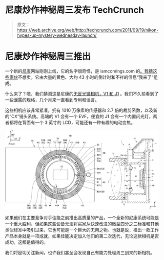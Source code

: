# 尼康炒作神秘周三发布 TechCrunch

> 原文：<https://web.archive.org/web/http://techcrunch.com/2011/09/19/nikon-hypes-up-mystery-wednesday-launch/>

# 尼康炒作神秘周三推出

一个新的[尼康](https://web.archive.org/web/20230205003131/https://techcrunch.com/tag/nikon/)网站刚刚上线，它的名字很奇怪，是 iamcomings.com 的[。我猜](https://web.archive.org/web/20230205003131/http://iamcomings.com/)[这些家伙](https://web.archive.org/web/20230205003131/http://iamcoming.com/)不想卖。它由大量的黄色、大约 43 小时的倒计时和不祥的信息“我来了”组成。

什么来了？嗯，我们猜测这是尼康的[无反光镜相机，V1 和 J1](https://web.archive.org/web/20230205003131/https://techcrunch.com/2011/09/09/rumored-specs-for-nikons-mirrorless-cameras/) 。我们不久前看到了一些泄露的规格，几个月来一直看到专利和谣言。

这些相机应该非常紧凑，拥有 1010 万像素的传感器和 2.7 倍的裁剪系数，以及新的“CX”镜头系统。高端的 V1 会有一个 EVF，便宜的 J1 会有一个内置闪光灯。两者都将在背面有一个 3 英寸的 LCD，可能还有一种有趣的电动变焦。

![](img/3b8c35bc159bb5a687b2bf274091b103.png)

如果他们在主要竞争对手佳能之前推出高质量的产品，一个全新的尼康系统可能是一个重大胜利，但如果这些设备无法将买家从快速改进的微型四分之三标准和其他类似标准中吸引过来，它也可能是一个巨大的无用之物。也就是说，推出一款工作产品本身就是一项成就，如果佳能决定加入他们的第二次迭代，无论这款相机是否成功，这都是值得的。

我们将密切关注新闻，也许我们甚至会发现自己有能力处理周三到来的新相机。